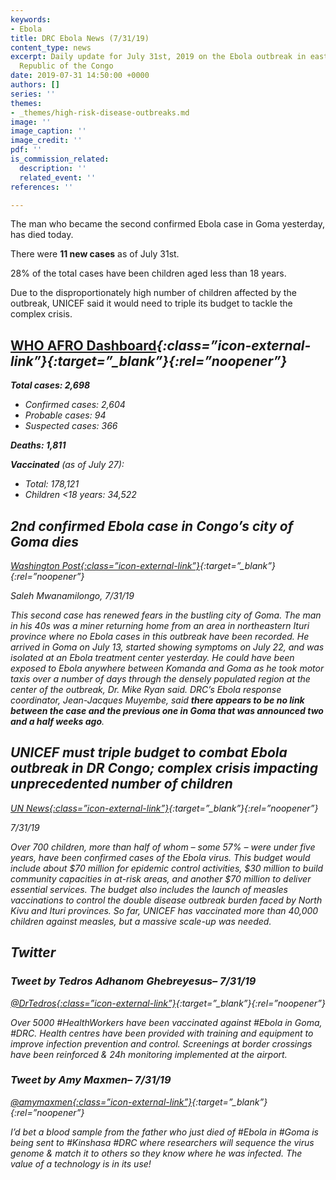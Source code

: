 ```yaml
---
keywords:
- Ebola
title: DRC Ebola News (7/31/19)
content_type: news
excerpt: Daily update for July 31st, 2019 on the Ebola outbreak in eastern Democratic
  Republic of the Congo
date: 2019-07-31 14:50:00 +0000
authors: []
series: ''
themes:
- _themes/high-risk-disease-outbreaks.md
image: ''
image_caption: ''
image_credit: ''
pdf: ''
is_commission_related:
  description: ''
  related_event: ''
references: ''

---
```

The man who became the second confirmed Ebola case in Goma yesterday, has died today.

There were **11 new cases** as of July 31st.

28% of the total cases have been children aged less than 18 years.

Due to the disproportionately high number of children affected by the outbreak, UNICEF said it would need to triple its budget to tackle the complex crisis.

## [WHO AFRO Dashboard](https://who.maps.arcgis.com/apps/opsdashboard/index.html#/e70c3804f6044652bc37cce7d8fcef6c)<i/>{:class=”icon-external-link”}{:target=”_blank”}{:rel=”noopener”}

**Total cases: 2,698**

* Confirmed cases: 2,604
* Probable cases: 94
* Suspected cases: 366

**Deaths: 1,811**

**Vaccinated** (as of July 27):

* Total: 178,121
* Children <18 years: 34,522

## 2nd confirmed Ebola case in Congo’s city of Goma dies

[_Washington Post_<i/>{:class=”icon-external-link”}](https://www.washingtonpost.com/world/africa/2nd-confirmed-ebola-case-in-congos-city-of-goma-dies/2019/07/31/ade2c2fe-b387-11e9-acc8-1d847bacca73_story.html?utm_term=.3b56e2769a85){:target=”_blank”}{:rel=”noopener”}

_Saleh Mwanamilongo, 7/31/19_

This second case has renewed fears in the bustling city of Goma. The man in his 40s was a miner returning home from an area in northeastern Ituri province where no Ebola cases in this outbreak have been recorded. He arrived in Goma on July 13, started showing symptoms on July 22, and was isolated at an Ebola treatment center yesterday. He could have been exposed to Ebola anywhere between Komanda and Goma as he took motor taxis over a number of days through the densely populated region at the center of the outbreak, Dr. Mike Ryan said. DRC’s Ebola response coordinator, Jean-Jacques Muyembe, said **there appears to be no link between the case and the previous one in Goma that was announced two and a half weeks ago**.

## UNICEF must triple budget to combat Ebola outbreak in DR Congo; complex crisis impacting unprecedented number of children

[_UN News_<i/>{:class=”icon-external-link”}](https://news.un.org/en/story/2019/07/1043491){:target=”_blank”}{:rel=”noopener”}

_7/31/19_

Over 700 children, more than half of whom – some 57% – were under five years, have been confirmed cases of the Ebola virus. This budget would include about $70 million for epidemic control activities, $30 million to build community capacities in at-risk areas, and another $70 million to deliver essential services. The budget also includes the launch of measles vaccinations to control the double disease outbreak burden faced by North Kivu and Ituri provinces. So far, UNICEF has vaccinated more than 40,000 children against measles, but a massive scale-up was needed.

## Twitter

### Tweet by Tedros Adhanom Ghebreyesus– 7/31/19

[@DrTedros<i/>{:class=”icon-external-link”}](https://twitter.com/DrTedros/status/1156472490237059073){:target=”_blank”}{:rel=”noopener”}

Over 5000 #HealthWorkers have been vaccinated against #Ebola in Goma, #DRC. Health centres have been provided with training and equipment to improve infection prevention and control. Screenings at border crossings have been reinforced & 24h monitoring implemented at the airport.

### Tweet by Amy Maxmen– 7/31/19

[@amymaxmen<i/>{:class=”icon-external-link”}](https://twitter.com/amymaxmen/status/1156564508342571015){:target=”_blank”}{:rel=”noopener”}

I’d bet a blood sample from the father who just died of #Ebola in #Goma is being sent to #Kinshasa #DRC where researchers will sequence the virus genome & match it to others so they know where he was infected. The value of a technology is in its use!